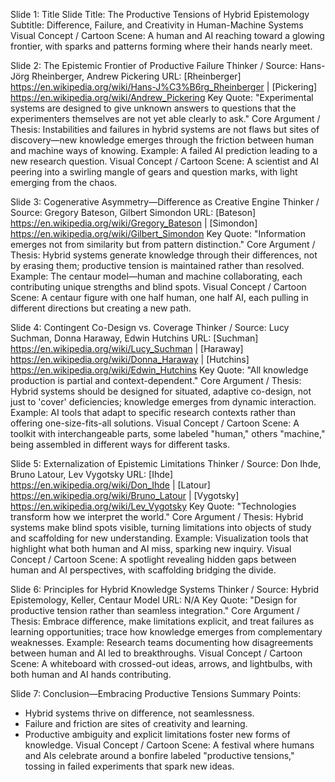 Slide 1: Title Slide
Title: The Productive Tensions of Hybrid Epistemology
Subtitle: Difference, Failure, and Creativity in Human-Machine Systems
Visual Concept / Cartoon Scene: A human and AI reaching toward a glowing frontier, with sparks and patterns forming where their hands nearly meet.

Slide 2: The Epistemic Frontier of Productive Failure
Thinker / Source: Hans-Jörg Rheinberger, Andrew Pickering
URL: [Rheinberger] https://en.wikipedia.org/wiki/Hans-J%C3%B6rg_Rheinberger | [Pickering] https://en.wikipedia.org/wiki/Andrew_Pickering
Key Quote: "Experimental systems are designed to give unknown answers to questions that the experimenters themselves are not yet able clearly to ask."
Core Argument / Thesis: Instabilities and failures in hybrid systems are not flaws but sites of discovery—new knowledge emerges through the friction between human and machine ways of knowing.
Example: A failed AI prediction leading to a new research question.
Visual Concept / Cartoon Scene: A scientist and AI peering into a swirling mangle of gears and question marks, with light emerging from the chaos.

Slide 3: Cogenerative Asymmetry—Difference as Creative Engine
Thinker / Source: Gregory Bateson, Gilbert Simondon
URL: [Bateson] https://en.wikipedia.org/wiki/Gregory_Bateson | [Simondon] https://en.wikipedia.org/wiki/Gilbert_Simondon
Key Quote: "Information emerges not from similarity but from pattern distinction."
Core Argument / Thesis: Hybrid systems generate knowledge through their differences, not by erasing them; productive tension is maintained rather than resolved.
Example: The centaur model—human and machine collaborating, each contributing unique strengths and blind spots.
Visual Concept / Cartoon Scene: A centaur figure with one half human, one half AI, each pulling in different directions but creating a new path.

Slide 4: Contingent Co-Design vs. Coverage
Thinker / Source: Lucy Suchman, Donna Haraway, Edwin Hutchins
URL: [Suchman] https://en.wikipedia.org/wiki/Lucy_Suchman | [Haraway] https://en.wikipedia.org/wiki/Donna_Haraway | [Hutchins] https://en.wikipedia.org/wiki/Edwin_Hutchins
Key Quote: "All knowledge production is partial and context-dependent."
Core Argument / Thesis: Hybrid systems should be designed for situated, adaptive co-design, not just to 'cover' deficiencies; knowledge emerges from dynamic interaction.
Example: AI tools that adapt to specific research contexts rather than offering one-size-fits-all solutions.
Visual Concept / Cartoon Scene: A toolkit with interchangeable parts, some labeled "human," others "machine," being assembled in different ways for different tasks.

Slide 5: Externalization of Epistemic Limitations
Thinker / Source: Don Ihde, Bruno Latour, Lev Vygotsky
URL: [Ihde] https://en.wikipedia.org/wiki/Don_Ihde | [Latour] https://en.wikipedia.org/wiki/Bruno_Latour | [Vygotsky] https://en.wikipedia.org/wiki/Lev_Vygotsky
Key Quote: "Technologies transform how we interpret the world."
Core Argument / Thesis: Hybrid systems make blind spots visible, turning limitations into objects of study and scaffolding for new understanding.
Example: Visualization tools that highlight what both human and AI miss, sparking new inquiry.
Visual Concept / Cartoon Scene: A spotlight revealing hidden gaps between human and AI perspectives, with scaffolding bridging the divide.

Slide 6: Principles for Hybrid Knowledge Systems
Thinker / Source: Hybrid Epistemology, Keller, Centaur Model
URL: N/A
Key Quote: "Design for productive tension rather than seamless integration."
Core Argument / Thesis: Embrace difference, make limitations explicit, and treat failures as learning opportunities; trace how knowledge emerges from complementary weaknesses.
Example: Research teams documenting how disagreements between human and AI led to breakthroughs.
Visual Concept / Cartoon Scene: A whiteboard with crossed-out ideas, arrows, and lightbulbs, with both human and AI hands contributing.

Slide 7: Conclusion—Embracing Productive Tensions
Summary Points:
- Hybrid systems thrive on difference, not seamlessness.
- Failure and friction are sites of creativity and learning.
- Productive ambiguity and explicit limitations foster new forms of knowledge.
Visual Concept / Cartoon Scene: A festival where humans and AIs celebrate around a bonfire labeled "productive tensions," tossing in failed experiments that spark new ideas.

